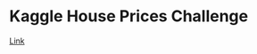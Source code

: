 # Kaggle House Prices Challenge

[Link](https://www.kaggle.com/c/house-prices-advanced-regression-techniques/)
